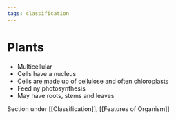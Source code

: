 ```yaml
---
tags: classification
---
```

# Plants
- Multicellular
- Cells have a nucleus 
- Cells are made up of cellulose and often chloroplasts
- Feed ny photosynthesis
- May have roots, stems and leaves

Section under [[Classification]], [[Features of Organism]]